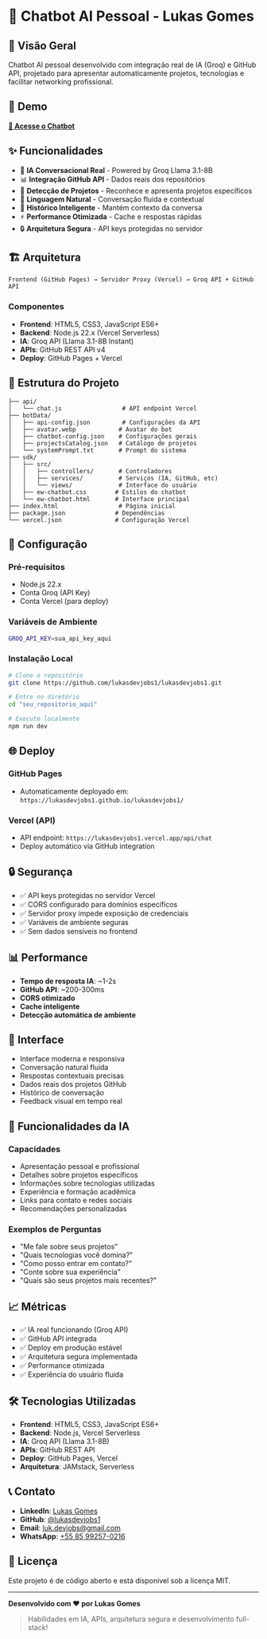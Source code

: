 # 🤖 Chatbot AI Pessoal - Lukas Gomes

## 🎯 Visão Geral

Chatbot AI pessoal desenvolvido com integração real de IA (Groq) e GitHub API, projetado para apresentar automaticamente projetos, tecnologias e facilitar networking profissional.

## 🚀 Demo

**[🔗 Acesse o Chatbot](https://lukasdevjobs1.github.io/lukasdevjobs1/)**

## ✨ Funcionalidades

- 🧠 **IA Conversacional Real** - Powered by Groq Llama 3.1-8B
- 📊 **Integração GitHub API** - Dados reais dos repositórios
- 🎯 **Detecção de Projetos** - Reconhece e apresenta projetos específicos
- 💬 **Linguagem Natural** - Conversação fluida e contextual
- 📝 **Histórico Inteligente** - Mantém contexto da conversa
- ⚡ **Performance Otimizada** - Cache e respostas rápidas
- 🔒 **Arquitetura Segura** - API keys protegidas no servidor

## 🏗️ Arquitetura

```
Frontend (GitHub Pages) → Servidor Proxy (Vercel) → Groq API + GitHub API
```

### Componentes

- **Frontend**: HTML5, CSS3, JavaScript ES6+
- **Backend**: Node.js 22.x (Vercel Serverless)
- **IA**: Groq API (Llama 3.1-8B Instant)
- **APIs**: GitHub REST API v4
- **Deploy**: GitHub Pages + Vercel

## 📁 Estrutura do Projeto

```
├── api/
│   └── chat.js                 # API endpoint Vercel
├── botData/
│   ├── api-config.json         # Configurações da API
│   ├── avatar.webp            # Avatar do bot
│   ├── chatbot-config.json    # Configurações gerais
│   ├── projectsCatalog.json   # Catálogo de projetos
│   └── systemPrompt.txt       # Prompt do sistema
├── sdk/
│   ├── src/
│   │   ├── controllers/       # Controladores
│   │   ├── services/          # Serviços (IA, GitHub, etc)
│   │   └── views/             # Interface do usuário
│   ├── ew-chatbot.css        # Estilos do chatbot
│   └── ew-chatbot.html       # Interface principal
├── index.html                 # Página inicial
├── package.json              # Dependências
└── vercel.json               # Configuração Vercel
```

## 🔧 Configuração

### Pré-requisitos

- Node.js 22.x
- Conta Groq (API Key)
- Conta Vercel (para deploy)

### Variáveis de Ambiente

```bash
GROQ_API_KEY=sua_api_key_aqui
```

### Instalação Local

```bash
# Clone o repositório
git clone https://github.com/lukasdevjobs1/lukasdevjobs1.git

# Entre no diretório
cd "seu_repositorio_aqui"

# Execute localmente
npm run dev
```

## 🌐 Deploy

### GitHub Pages
- Automaticamente deployado em: `https://lukasdevjobs1.github.io/lukasdevjobs1/`

### Vercel (API)
- API endpoint: `https://lukasdevjobs1.vercel.app/api/chat`
- Deploy automático via GitHub integration

## 🔒 Segurança

- ✅ API keys protegidas no servidor Vercel
- ✅ CORS configurado para domínios específicos
- ✅ Servidor proxy impede exposição de credenciais
- ✅ Variáveis de ambiente seguras
- ✅ Sem dados sensíveis no frontend

## 📊 Performance

- **Tempo de resposta IA**: ~1-2s
- **GitHub API**: ~200-300ms
- **CORS otimizado**
- **Cache inteligente**
- **Detecção automática de ambiente**

## 🎨 Interface

- Interface moderna e responsiva
- Conversação natural fluida
- Respostas contextuais precisas
- Dados reais dos projetos GitHub
- Histórico de conversação
- Feedback visual em tempo real

## 🤖 Funcionalidades da IA

### Capacidades
- Apresentação pessoal e profissional
- Detalhes sobre projetos específicos
- Informações sobre tecnologias utilizadas
- Experiência e formação acadêmica
- Links para contato e redes sociais
- Recomendações personalizadas

### Exemplos de Perguntas
- "Me fale sobre seus projetos"
- "Quais tecnologias você domina?"
- "Como posso entrar em contato?"
- "Conte sobre sua experiência"
- "Quais são seus projetos mais recentes?"

## 📈 Métricas

- ✅ IA real funcionando (Groq API)
- ✅ GitHub API integrada
- ✅ Deploy em produção estável
- ✅ Arquitetura segura implementada
- ✅ Performance otimizada
- ✅ Experiência do usuário fluida

## 🛠️ Tecnologias Utilizadas

- **Frontend**: HTML5, CSS3, JavaScript ES6+
- **Backend**: Node.js, Vercel Serverless
- **IA**: Groq API (Llama 3.1-8B)
- **APIs**: GitHub REST API
- **Deploy**: GitHub Pages, Vercel
- **Arquitetura**: JAMstack, Serverless

## 📞 Contato

- **LinkedIn**: [Lukas Gomes](https://www.linkedin.com/in/lukas-gomes-4470a2269/)
- **GitHub**: [@lukasdevjobs1](https://github.com/lukasdevjobs1)
- **Email**: luk.devjobs@gmail.com
- **WhatsApp**: [+55 85 99257-0216](https://wa.me/5585992570216)

## 📄 Licença

Este projeto é de código aberto e está disponível sob a licença MIT.

---

**Desenvolvido com ❤️ por Lukas Gomes**

> Habilidades em IA, APIs, arquitetura segura e desenvolvimento full-stack!
